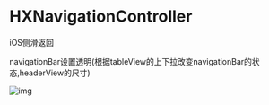 # HXNavigationController


iOS侧滑返回

navigationBar设置透明(根据tableView的上下拉改变navigationBar的状态,headerView的尺寸)


![img](https://github.com/zengweizhen/HXNavigationController/blob/master/HXNavigationController/Resoure/readme.png)
